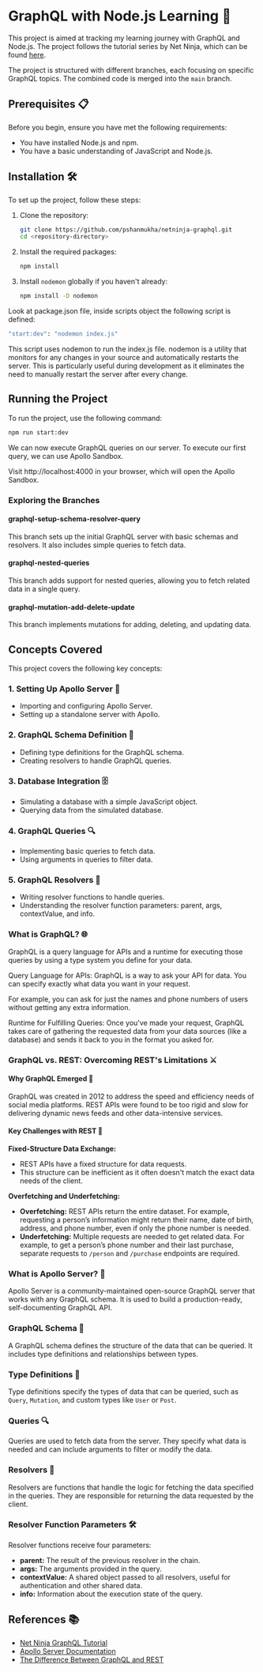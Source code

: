 # GraphQL with Node.js Learning 🚀

This project is aimed at tracking my learning journey with GraphQL and Node.js. The project follows the tutorial series by Net Ninja, which can be found [here](https://www.youtube.com/watch?v=xMCnDesBggM&list=PL4cUxeGkcC9gUxtblNUahcsg0WLxmrK_y&pp=iAQB).

The project is structured with different branches, each focusing on specific GraphQL topics. The combined code is merged into the `main` branch.

## Prerequisites 📋

Before you begin, ensure you have met the following requirements:

- You have installed Node.js and npm.
- You have a basic understanding of JavaScript and Node.js.

## Installation 🛠️

To set up the project, follow these steps:

1. Clone the repository:

   ```bash
   git clone https://github.com/pshanmukha/netninja-graphql.git
   cd <repository-directory>
   ```

2. Install the required packages:

   ```bash
   npm install
   ```

3. Install `nodemon` globally if you haven't already:
   ```bash
   npm install -D nodemon
   ```

Look at package.json file, inside scripts object the following script is defined:

```bash
"start:dev": "nodemon index.js"
```

This script uses nodemon to run the index.js file. nodemon is a utility that monitors for any changes in your source and automatically restarts the server. This is particularly useful during development as it eliminates the need to manually restart the server after every change.

## Running the Project

To run the project, use the following command:

```bash
npm run start:dev
```

We can now execute GraphQL queries on our server. To execute our first query, we can use Apollo Sandbox.

Visit http://localhost:4000 in your browser, which will open the Apollo Sandbox.

### Exploring the Branches

#### graphql-setup-schema-resolver-query

This branch sets up the initial GraphQL server with basic schemas and resolvers. It also includes simple queries to fetch data.

#### graphql-nested-queries

This branch adds support for nested queries, allowing you to fetch related data in a single query.

#### graphql-mutation-add-delete-update

This branch implements mutations for adding, deleting, and updating data.

## Concepts Covered

This project covers the following key concepts:

### 1. Setting Up Apollo Server 🚀

- Importing and configuring Apollo Server.
- Setting up a standalone server with Apollo.

### 2. GraphQL Schema Definition 📜

- Defining type definitions for the GraphQL schema.
- Creating resolvers to handle GraphQL queries.

### 3. Database Integration 🗄️

- Simulating a database with a simple JavaScript object.
- Querying data from the simulated database.

### 4. GraphQL Queries 🔍

- Implementing basic queries to fetch data.
- Using arguments in queries to filter data.

### 5. GraphQL Resolvers 🔧

- Writing resolver functions to handle queries.
- Understanding the resolver function parameters: parent, args, contextValue, and info.

### What is GraphQL? 🌐

GraphQL is a query language for APIs and a runtime for executing those queries by using a type system you define for your data.

Query Language for APIs: GraphQL is a way to ask your API for data. You can specify exactly what data you want in your request.

For example, you can ask for just the names and phone numbers of users without getting any extra information.

Runtime for Fulfilling Queries: Once you've made your request, GraphQL takes care of gathering the requested data from your data sources (like a database) and sends it back to you in the format you asked for.

### GraphQL vs. REST: Overcoming REST's Limitations ⚔️

#### Why GraphQL Emerged 🌟

GraphQL was created in 2012 to address the speed and efficiency needs of social media platforms. REST APIs were found to be too rigid and slow for delivering dynamic news feeds and other data-intensive services.

#### Key Challenges with REST 🚧

**Fixed-Structure Data Exchange:**

- REST APIs have a fixed structure for data requests.
- This structure can be inefficient as it often doesn't match the exact data needs of the client.

**Overfetching and Underfetching:**

- **Overfetching:** REST APIs return the entire dataset. For example, requesting a person’s information might return their name, date of birth, address, and phone number, even if only the phone number is needed.
- **Underfetching:** Multiple requests are needed to get related data. For example, to get a person’s phone number and their last purchase, separate requests to `/person` and `/purchase` endpoints are required.

### What is Apollo Server? 🚀

Apollo Server is a community-maintained open-source GraphQL server that works with any GraphQL schema. It is used to build a production-ready, self-documenting GraphQL API.

### GraphQL Schema 📜

A GraphQL schema defines the structure of the data that can be queried. It includes type definitions and relationships between types.

### Type Definitions 📝

Type definitions specify the types of data that can be queried, such as `Query`, `Mutation`, and custom types like `User` or `Post`.

### Queries 🔍

Queries are used to fetch data from the server. They specify what data is needed and can include arguments to filter or modify the data.

### Resolvers 🔧

Resolvers are functions that handle the logic for fetching the data specified in the queries. They are responsible for returning the data requested by the client.

### Resolver Function Parameters 🛠️

Resolver functions receive four parameters:

- **parent:** The result of the previous resolver in the chain.
- **args:** The arguments provided in the query.
- **contextValue:** A shared object passed to all resolvers, useful for authentication and other shared data.
- **info:** Information about the execution state of the query.

## References 📚

- [Net Ninja GraphQL Tutorial](https://www.youtube.com/watch?v=xMCnDesBggM&list=PL4cUxeGkcC9gUxtblNUahcsg0WLxmrK_y&pp=iAQB)
- [Apollo Server Documentation](https://www.apollographql.com/docs/apollo-server/)
- [The Difference Between GraphQL and REST](https://aws.amazon.com/compare/the-difference-between-graphql-and-rest/)
